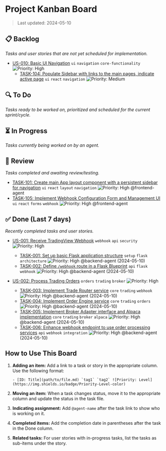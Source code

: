 # Project Kanban Board
> Last updated: 2024-05-10

## 📋 Backlog

*Tasks and user stories that are not yet scheduled for implementation.*

- [US-010: Basic UI Navigation](../stories/frontend/US-010.md) `ui` `navigation` `core-functionality` ![Priority: High](https://img.shields.io/badge/Priority-High-orange)
  - [TASK-104: Populate Sidebar with links to the main pages, indicate active page](../tasks/frontend/TASK-104.md) `ui` `react` `navigation` ![Priority: Medium](https://img.shields.io/badge/Priority-Medium-yellow)

## 🔍 To Do

*Tasks ready to be worked on, prioritized and scheduled for the current sprint/cycle.*

## ⏳ In Progress

*Tasks currently being worked on by an agent.*

## 🔎 Review

*Tasks completed and awaiting review/testing.*

- [TASK-101: Create main App layout component with a persistent sidebar for navigation](../tasks/frontend/TASK-101.md) `ui` `react` `layout` `navigation` ![Priority: High](https://img.shields.io/badge/Priority-High-orange) @frontend-agent
- [TASK-105: Implement Webhook Configuration Form and Management UI](../tasks/frontend/TASK-105.md) `ui` `react` `forms` `webhook` ![Priority: High](https://img.shields.io/badge/Priority-High-orange) @frontend-agent

## ✅ Done (Last 7 days)

*Recently completed tasks and user stories.*

- [US-001: Receive TradingView Webhook](../stories/backend/US-001.md) `webhook` `api` `security` ![Priority: High](https://img.shields.io/badge/Priority-High-orange)
  - [TASK-001: Set up basic Flask application structure](../tasks/backend/TASK-001.md) `setup` `flask` `architecture` ![Priority: High](https://img.shields.io/badge/Priority-High-orange) @backend-agent (2024-05-10)
  - [TASK-002: Define `/webhook` route in a Flask Blueprint](../tasks/backend/TASK-002.md) `api` `flask` `webhook` ![Priority: High](https://img.shields.io/badge/Priority-High-orange) @backend-agent (2024-05-10)

- [US-002: Process Trading Orders](../stories/backend/US-002.md) `orders` `trading` `broker` ![Priority: High](https://img.shields.io/badge/Priority-High-orange)
  - [TASK-003: Implement Trade Router service](../tasks/backend/TASK-003.md) `core` `trading` `webhook` ![Priority: High](https://img.shields.io/badge/Priority-High-orange) @backend-agent (2024-05-10)
  - [TASK-004: Implement Order Engine service](../tasks/backend/TASK-004.md) `core` `trading` `orders` ![Priority: High](https://img.shields.io/badge/Priority-High-orange) @backend-agent (2024-05-10)
  - [TASK-005: Implement Broker Adapter interface and Alpaca implementation](../tasks/backend/TASK-005.md) `core` `trading` `broker` `alpaca` ![Priority: High](https://img.shields.io/badge/Priority-High-orange) @backend-agent (2024-05-10)
  - [TASK-006: Enhance webhook endpoint to use order processing services](../tasks/backend/TASK-006.md) `api` `webhook` `integration` ![Priority: High](https://img.shields.io/badge/Priority-High-orange) @backend-agent (2024-05-10)

## How to Use This Board

1. **Adding an item:** Add a link to a task or story in the appropriate column. Use the following format:
   ```
   - [ID: Title](path/to/file.md) `tag1` `tag2` ![Priority: Level](https://img.shields.io/badge/Priority-Level-color)
   ```

2. **Moving an item:** When a task changes status, move it to the appropriate column and update the status in the task file.

3. **Indicating assignment:** Add `@agent-name` after the task link to show who is working on it.

4. **Completed items:** Add the completion date in parentheses after the task in the Done column.

5. **Related tasks:** For user stories with in-progress tasks, list the tasks as sub-items under the story. 